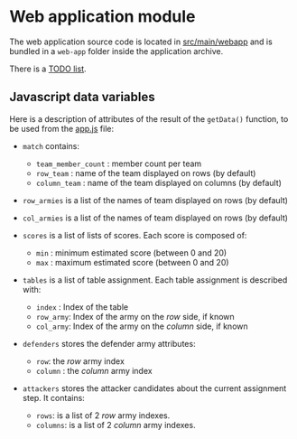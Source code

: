# Web application module

The web application source code is located in [src/main/webapp](./src/main/webapp) and is bundled in a `web-app` folder inside the application archive.

There is a [TODO list](TODO.md).

## Javascript data variables

Here is a description of attributes of the result of the `getData()` function, to be used from the [app.js](src/main/webapp/app.js) file:

* `match` contains:

    - `team_member_count` : member count per team
    - `row_team` : name of the team displayed on rows (by default)
    - `column_team` : name of the team displayed on columns (by default)

* `row_armies` is a list of the names of  team displayed on rows (by default)
* `col_armies` is a list of the names of  team displayed on rows (by default)
* `scores` is a list of lists of scores. Each score is composed of:

    - `min` : minimum estimated score (between 0 and 20)
    - `max` : maximum estimated score (between 0 and 20)

* `tables` is a list of table assignment. Each table assignment is described with:

    - `index`   : Index of the table
    - `row_army`: Index of the army on the _row_ side, if known
    - `col_army`: Index of the army on the _column_ side, if known

* `defenders` stores the defender army attributes:

    - `row`: the _row_ army index
    - `column` : the _column_ army index

* `attackers` stores the attacker candidates about the current assignment step. It contains:

    - `rows`: is a list of 2 _row_ army indexes.
    - `columns`: is a list of 2 _column_ army indexes.
